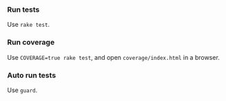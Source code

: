 ### Run tests

Use `rake test`.


### Run coverage

Use `COVERAGE=true rake test`, and open `coverage/index.html` in a browser.


### Auto run tests

Use `guard`.
